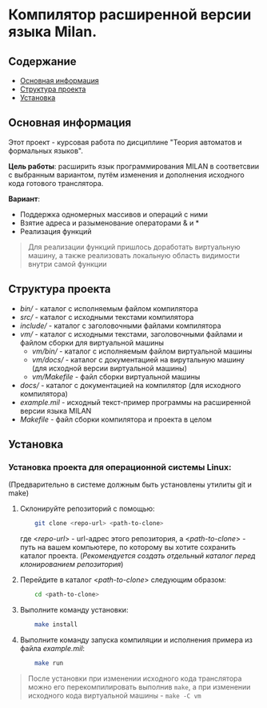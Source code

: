 # Компилятор расширенной версии языка Milan.

## Содержание
- [Основная информация](#основная-информация)
- [Структура проекта](#структура-проекта)
- [Установка](#установка)

## Основная информация

Этот проект - курсовая работа по дисциплине
"Теория автоматов и формальных языков".

**Цель работы**: расширить язык программирования
MILAN в соответсвии с выбранным вариантом,
путём изменения и дополнения исходного кода
готового транслятора.

**Вариант**:

- Поддержка одномерных массивов и операций с ними
- Взятие адреса и разыменование операторами & и *
- Реализация функций

> Для реализации функций пришлось доработать
виртуальную машину, а также реализовать
локальную область видимости внутри самой функции

## Структура проекта

- *bin/* - каталог с исполняемым файлом компилятора
- *src/* - каталог с исходными текстами компилятора
- *include/* - каталог с заголовочными файлами компилятора
- *vm/* - каталог с исходными текстами, заголовочными 
файлами и файлом сборки для виртуальной машины
	- *vm/bin/* - каталог с исполняемым файлом виртуальной машины
	- *vm/docs/* - каталог с документацией на вирутальную 
машину (для исходной версии виртуальной машины)
	- *vm/Makefile* - файл сборки виртуальной машины
- *docs/* -  каталог с документацией на компилятор (для 
исходного компилятора)
- *example.mil* - исходный текст-пример программы на 
расширенной версии языка MILAN
- *Makefile* - файл сборки компилятора и проекта в целом

## Установка

### Установка проекта для операционной системы Linux:
(Предварительно в системе должным быть установлены утилиты
git и make)

1. Склонируйте репозиторий с помощью:

	```bash
		git clone <repo-url> <path-to-clone>
	```

	где <*repo-url*> - url-адрес этого репозитория, а 
	<*path-to-clone*> - путь на вашем компьютере, по
	которому вы хотите сохранить каталог проекта. 
	(*Рекомендуется создать отдельный каталог перед клонированием репозитория*)

2. Перейдите в каталог <*path-to-clone*> следующим образом:

	```bash
		cd <path-to-clone>
	```

3. Выполните команду установки:

	```bash
		make install
	```

4. Выполните команду запуска компиляции и исполнения 
	примера из файла *example.mil*:

	```bash
		make run
	```

> После установки при изменении исходного кода транслятора 
можно его перекомпилировать выполнив `make`, а при 
изменении исходного кода виртуальной машины - `make -C vm`

